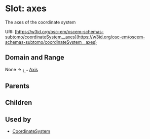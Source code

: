 
# Slot: axes

The axes of the coordinate system

URI: [https://w3id.org/osc-em/oscem-schemas-subtomo/coordinateSystem__axes](https://w3id.org/osc-em/oscem-schemas-subtomo/coordinateSystem__axes)


## Domain and Range

None &#8594;  <sub>1..\*</sub> [Axis](Axis.md)

## Parents


## Children


## Used by

 * [CoordinateSystem](CoordinateSystem.md)
